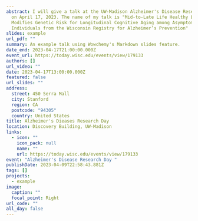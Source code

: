 ```yaml
---
abstract: I will give a talk at the UW-Madison Alzheimer's Disease Research Day
  on April 17, 2023. The name of my talk is "Mid-to-Late Life Healthy Lifestyle
  Modifies Genetic Risk for Longitudinal Cognitive Aging among Asymptomatic
  Individuals from the Wisconsin Registry for Alzheimer’s Prevention"
slides: example
url_pdf: ""
summary: An example talk using Wowchemy's Markdown slides feature.
date_end: 2023-04-17T21:00:00.000Z
event_url: https://today.wisc.edu/events/view/179133
authors: []
url_video: ""
date: 2023-04-17T13:00:00.000Z
featured: false
url_slides: ""
address:
  street: 450 Serra Mall
  city: Stanford
  region: CA
  postcode: "94305"
  country: United States
title: Alzheimer's Dieases Research Day
location: Discovery Building, UW-Madison
links:
  - icon: ""
    icon_pack: null
    name: ""
    url: https://today.wisc.edu/events/view/179133
event: "Alzheimer's Disease Research Day "
publishDate: 2023-04-09T22:58:43.881Z
tags: []
projects:
  - example
image:
  caption: ""
  focal_point: Right
url_code: ""
all_day: false
---
```

